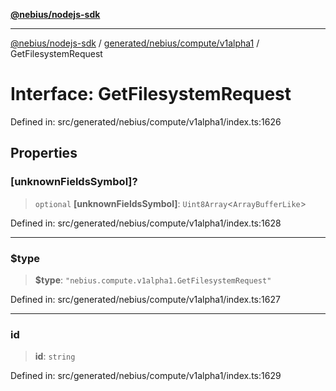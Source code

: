 [**@nebius/nodejs-sdk**](../../../../../README.md)

***

[@nebius/nodejs-sdk](../../../../../README.md) / [generated/nebius/compute/v1alpha1](../README.md) / GetFilesystemRequest

# Interface: GetFilesystemRequest

Defined in: src/generated/nebius/compute/v1alpha1/index.ts:1626

## Properties

### \[unknownFieldsSymbol\]?

> `optional` **\[unknownFieldsSymbol\]**: `Uint8Array`\<`ArrayBufferLike`\>

Defined in: src/generated/nebius/compute/v1alpha1/index.ts:1628

***

### $type

> **$type**: `"nebius.compute.v1alpha1.GetFilesystemRequest"`

Defined in: src/generated/nebius/compute/v1alpha1/index.ts:1627

***

### id

> **id**: `string`

Defined in: src/generated/nebius/compute/v1alpha1/index.ts:1629
